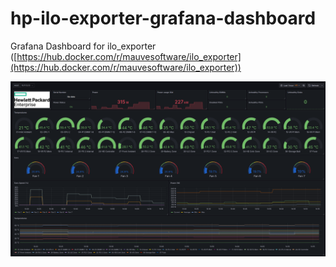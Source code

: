# hp-ilo-exporter-grafana-dashboard
Grafana Dashboard for ilo_exporter ([https://hub.docker.com/r/mauvesoftware/ilo_exporter](https://hub.docker.com/r/mauvesoftware/ilo_exporter))

![Sample Screenshot](screenshots/screenshot.png)
